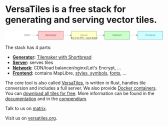# VersaTiles is a free stack for generating and serving vector tiles.

<img src="https://github.com/versatiles-org/.github/raw/main/profile/stack.svg">

The stack has 4 parts:

- **[Generator](https://github.com/versatiles-org/versatiles-generator):** [Tilemaker with Shortbread](https://github.com/versatiles-org/shortbread-tilemaker)
- **[Server](https://github.com/versatiles-org/versatiles-documentation/blob/main/basics/versatiles_server.md):** serves tiles
- **[Network](https://github.com/versatiles-org/versatiles-documentation/blob/main/basics/compendium.md#layer-network):** CDN/load balancer/nginx/Let's Encrypt, ...
- **[Frontend](https://github.com/versatiles-org/versatiles-frontend):** contains MapLibre, [styles, symbols](https://github.com/versatiles-org/versatiles-styles), [fonts](https://github.com/versatiles-org/versatiles-fonts), ...

The core tool is also called [VersaTiles](https://github.com/versatiles-org/versatiles-rs), is written in Rust, handles tile conversion and includes a full server. We also provide [Docker containers](https://github.com/versatiles-org/versatiles-docker). You can [download all tiles for free](https://download.versatiles.org). More information can be found in the [documentation](https://github.com/versatiles-org/versatiles-documentation) and in the [compendium](https://github.com/versatiles-org/versatiles-documentation/blob/main/basics/compendium.md).

Talk to us on [matrix](https://matrix.to/#/#versatiles:matrix.org).

Visit us on [versatiles.org](https://versatiles.org).

